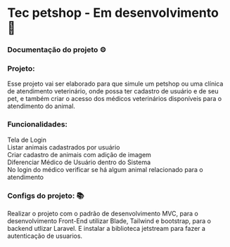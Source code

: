 # Tec petshop - Em desenvolvimento 🚧
### Documentação do projeto ⚙
### Projeto:
Esse projeto vai ser elaborado para que simule um petshop ou uma clínica de atendimento veterinário, onde possa ter cadastro de usuário e de seu pet, e também criar o acesso dos médicos veterinários disponíveis para o atendimento do animal.
### Funcionalidades:
Tela de Login <br />
Listar animais cadastrados por usuário <br />
Criar cadastro de animais com adição de imagem <br />
Diferenciar Médico de Usuário dentro do Sistema <br />
No login do médico verificar se há algum animal relacionado para o atendimento <br />
### Configs do projeto: 📚
Realizar o projeto com o padrão de desenvolvimento MVC, para o desenvolvimento Front-End utilizar Blade, Tailwind e bootstrap, para o backend utlizar Laravel. E instalar a biblioteca jetstream para fazer a autenticação de usuarios.



